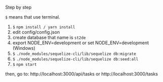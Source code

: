 Step by step

`$` means that use terminal.

1. `$` `npm install / yarn install`
2. edit config/config.json
3. create database that name is `st2de`
4. export NODE_ENV=development or set NODE_ENV=development (Windows)
5. `$` `./node_modules/sequelize-cli/lib/sequelize db:migrate`
6. `$` `./node_modules/sequelize-cli/lib/sequelize db:seed:all`
7. `$` `npm start`

then, go to: http://localhost:3000/api/tasks or http://localhost:3000/tasks
